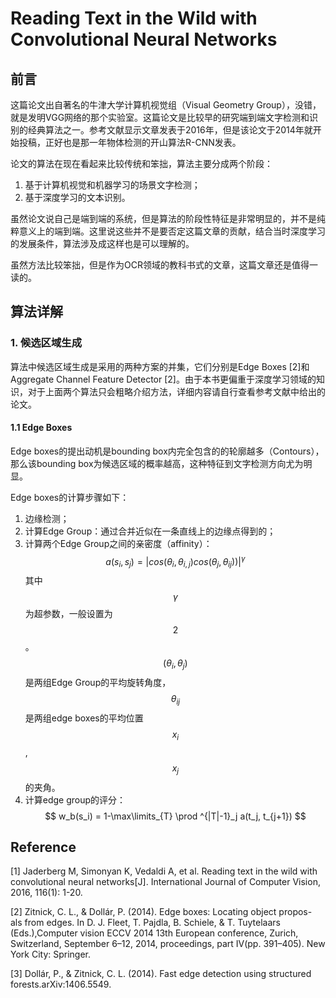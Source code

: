 # Reading Text in the Wild with Convolutional Neural Networks

## 前言

这篇论文出自著名的牛津大学计算机视觉组（Visual Geometry Group），没错，就是发明VGG网络的那个实验室。这篇论文是比较早的研究端到端文字检测和识别的经典算法之一。参考文献显示文章发表于2016年，但是该论文于2014年就开始投稿，正好也是那一年物体检测的开山算法R-CNN发表。

论文的算法在现在看起来比较传统和笨拙，算法主要分成两个阶段：

1. 基于计算机视觉和机器学习的场景文字检测；
2. 基于深度学习的文本识别。

虽然论文说自己是端到端的系统，但是算法的阶段性特征是非常明显的，并不是纯粹意义上的端到端。这里说这些并不是要否定这篇文章的贡献，结合当时深度学习的发展条件，算法涉及成这样也是可以理解的。

虽然方法比较笨拙，但是作为OCR领域的教科书式的文章，这篇文章还是值得一读的。

## 算法详解

### 1. 候选区域生成

算法中候选区域生成是采用的两种方案的并集，它们分别是Edge Boxes \[2\]和Aggregate Channel Feature Detector \[2\]。由于本书更偏重于深度学习领域的知识，对于上面两个算法只会粗略介绍方法，详细内容请自行查看参考文献中给出的论文。

#### 1.1 Edge Boxes

Edge boxes的提出动机是bounding box内完全包含的的轮廓越多（Contours），那么该bounding box为候选区域的概率越高，这种特征到文字检测方向尤为明显。

Edge boxes的计算步骤如下：

1. 边缘检测；
2. 计算Edge Group：通过合并近似在一条直线上的边缘点得到的；
3. 计算两个Edge Group之间的亲密度（affinity）：
$$
a(s_i, s_j) = |cos(\theta_i, \theta_{i,j})cos(\theta_j, \theta_{ij}))|^\gamma
$$
其中$$\gamma$$ 为超参数，一般设置为$$2$$。$$(\theta_i, \theta_j)$$ 是两组Edge Group的平均旋转角度，$$\theta_{ij}$$ 是两组edge boxes的平均位置$$x_i$$, $$x_j$$的夹角。
4. 计算edge group的评分：
$$
w_b(s_i) = 1-\max\limits_{T} \prod ^{|T|-1}_j a(t_j, t_{j+1})
$$
 


## Reference

\[1\] Jaderberg M, Simonyan K, Vedaldi A, et al. Reading text in the wild with convolutional neural networks\[J\]. International Journal of Computer Vision, 2016, 116\(1\): 1-20.

\[2\] Zitnick, C. L., & Dollár, P. \(2014\). Edge boxes: Locating object propos- als from edges. In D. J. Fleet, T. Pajdla, B. Schiele, & T. Tuytelaars \(Eds.\),Computer vision ECCV 2014 13th European conference, Zurich, Switzerland, September 6–12, 2014, proceedings, part IV\(pp. 391–405\). New York City: Springer.

\[3\] Dollár, P., & Zitnick, C. L. \(2014\). Fast edge detection using structured forests.arXiv:1406.5549.

